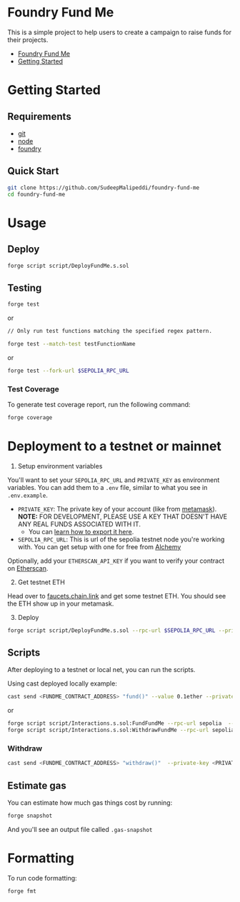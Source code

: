 # Foundry Fund Me

This is a simple project to help users to create a campaign to raise funds for their projects.

- [Foundry Fund Me](#foundry-fund-me)
- [Getting Started](#getting-started)

# Getting Started

## Requirements
- [git](https://git-scm.com/doc)
- [node](https://nodejs.org/en/download/)
- [foundry](https://book.getfoundry.sh/getting-started/installation)

## Quick Start

```bash
git clone https://github.com/SudeepMalipeddi/foundry-fund-me
cd foundry-fund-me
```

# Usage

## Deploy

```bash
forge script script/DeployFundMe.s.sol
```

## Testing

```bash
forge test
```

or

```bash
// Only run test functions matching the specified regex pattern.

forge test --match-test testFunctionName
```

or

```bash
forge test --fork-url $SEPOLIA_RPC_URL
```

### Test Coverage

To generate test coverage report, run the following command:

```bash
forge coverage
```

# Deployment to a testnet or mainnet

1. Setup environment variables

You'll want to set your `SEPOLIA_RPC_URL` and `PRIVATE_KEY` as environment variables. You can add them to a `.env` file, similar to what you see in `.env.example`.

- `PRIVATE_KEY`: The private key of your account (like from [metamask](https://metamask.io/)). **NOTE:** FOR DEVELOPMENT, PLEASE USE A KEY THAT DOESN'T HAVE ANY REAL FUNDS ASSOCIATED WITH IT.
  - You can [learn how to export it here](https://metamask.zendesk.com/hc/en-us/articles/360015289632-How-to-Export-an-Account-Private-Key).
- `SEPOLIA_RPC_URL`: This is url of the sepolia testnet node you're working with. You can get setup with one for free from [Alchemy](https://alchemy.com/?a=673c802981)

Optionally, add your `ETHERSCAN_API_KEY` if you want to verify your contract on [Etherscan](https://etherscan.io/).

2. Get testnet ETH

Head over to [faucets.chain.link](https://faucets.chain.link/) and get some testnet ETH. You should see the ETH show up in your metamask.

3. Deploy

```bash
forge script script/DeployFundMe.s.sol --rpc-url $SEPOLIA_RPC_URL --private-key $PRIVATE_KEY --broadcast --verify --etherscan-api-key $ETHERSCAN_API_KEY
```

## Scripts

After deploying to a testnet or local net, you can run the scripts.

Using cast deployed locally example:

```bash
cast send <FUNDME_CONTRACT_ADDRESS> "fund()" --value 0.1ether --private-key <PRIVATE_KEY>
```

or

```bash
forge script script/Interactions.s.sol:FundFundMe --rpc-url sepolia  --private-key $PRIVATE_KEY  --broadcast
forge script script/Interactions.s.sol:WithdrawFundMe --rpc-url sepolia  --private-key $PRIVATE_KEY  --broadcast
```

### Withdraw

```bash
cast send <FUNDME_CONTRACT_ADDRESS> "withdraw()"  --private-key <PRIVATE_KEY>
```

## Estimate gas

You can estimate how much gas things cost by running:

```bash
forge snapshot
```

And you'll see an output file called `.gas-snapshot`

# Formatting

To run code formatting:

```bash
forge fmt
```
